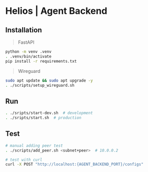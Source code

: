 # Helios | Agent Backend

## Installation

> FastAPI

```bash
python -m venv .venv
. .venv/bin/activate
pip install -r requirements.txt
```

> Wireguard

```bash 
sudo apt update && sudo apt upgrade -y
. ./scripts/setup_wireguard.sh
```

## Run

```bash
. ./sripts/start-dev.sh  # development
. ./sripts/start.sh  # production
```

## Test

```bash
# manual adding peer test
. ./scripts/add_peer.sh <subnet+peer>  # 10.0.0.2

# test with curl
curl -X POST "http://localhost:{AGENT_BACKEND_PORT}/configs"
```